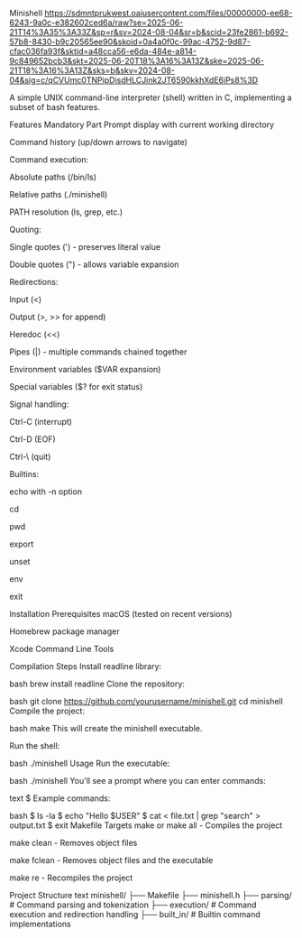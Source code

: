 Minishell
https://sdmntprukwest.oaiusercontent.com/files/00000000-ee68-6243-9a0c-e382602ced6a/raw?se=2025-06-21T14%3A35%3A33Z&sp=r&sv=2024-08-04&sr=b&scid=23fe2861-b692-57b8-8430-b9c20565ee90&skoid=0a4a0f0c-99ac-4752-9d87-cfac036fa93f&sktid=a48cca56-e6da-484e-a814-9c849652bcb3&skt=2025-06-20T18%3A16%3A13Z&ske=2025-06-21T18%3A16%3A13Z&sks=b&skv=2024-08-04&sig=c/qCVUmc0TNPipDisdHLCJink2JT6590kkhXdE6iPs8%3D

A simple UNIX command-line interpreter (shell) written in C, implementing a subset of bash features.

Features
Mandatory Part
Prompt display with current working directory

Command history (up/down arrows to navigate)

Command execution:

Absolute paths (/bin/ls)

Relative paths (./minishell)

PATH resolution (ls, grep, etc.)

Quoting:

Single quotes (') - preserves literal value

Double quotes (") - allows variable expansion

Redirections:

Input (<)

Output (>, >> for append)

Heredoc (<<)

Pipes (|) - multiple commands chained together

Environment variables ($VAR expansion)

Special variables ($? for exit status)

Signal handling:

Ctrl-C (interrupt)

Ctrl-D (EOF)

Ctrl-\ (quit)

Builtins:

echo with -n option

cd

pwd

export

unset

env

exit

Installation
Prerequisites
macOS (tested on recent versions)

Homebrew package manager

Xcode Command Line Tools

Compilation Steps
Install readline library:

bash
brew install readline
Clone the repository:

bash
git clone https://github.com/yourusername/minishell.git
cd minishell
Compile the project:

bash
make
This will create the minishell executable.

Run the shell:

bash
./minishell
Usage
Run the executable:

bash
./minishell
You'll see a prompt where you can enter commands:

text
$ 
Example commands:

bash
$ ls -la
$ echo "Hello $USER"
$ cat < file.txt | grep "search" > output.txt
$ exit
Makefile Targets
make or make all - Compiles the project

make clean - Removes object files

make fclean - Removes object files and the executable

make re - Recompiles the project

Project Structure
text
minishell/
├── Makefile
├── minishell.h
├── parsing/       # Command parsing and tokenization
├── execution/     # Command execution and redirection handling
├── built_in/      # Builtin command implementations
